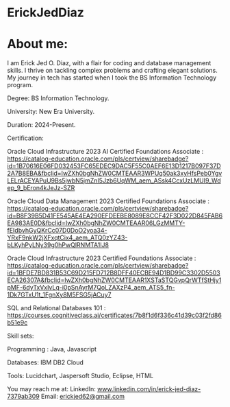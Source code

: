 # ErickJedDiaz
# About me:

I am Erick Jed O. Diaz, with a flair for coding and database management skills. I thrive on tackling complex problems and crafting elegant solutions. My journey in tech has started when I took the BS Information Technology program.

Degree: BS Information Technology.

University: New Era University.

Duration: 2024-Present.

Certification:

Oracle Cloud Infrastructure 2023 AI Certified Foundations Associate : 
https://catalog-education.oracle.com/pls/certview/sharebadge?id=1B70616E06FD032453FC65EDEC9DAC5F55C0AEF6E13D1217B097F37D2A7B8EBA&fbclid=IwZXh0bgNhZW0CMTEAAR3WPUq50ak3xyHfsPeb0YgvLELrACEYAPuU9Bs5jwbN5jmZnI5Jzb6UqWM_aem_ASsk4CcxUzLMUI9_Wdep_9_bEron4kJeJz-SZR

Oracle Cloud Data Management 2023 Certified Foundations Associate :
https://catalog-education.oracle.com/pls/certview/sharebadge?id=B8F39B5D41FE545AE4EA290EFDEEBE8089E8CCF42F3D022D845FAB6EA983AE0D&fbclid=IwZXh0bgNhZW0CMTEAAR06LGzMMTY-fEIdbvhGyQKrCc07D0DoO2yoa34-YRxF9nkW2jXFxqtCix4_aem_ATQ0zYZ43-bLKyhPyLNy39g0hPwQlRNMTA1lJ8

Oracle Cloud Infrastructure 2023 Certified Foundations Associate : 
https://catalog-education.oracle.com/pls/certview/sharebadge?id=1BFDE7BD831B53C69D215FD712B8DFF40ECBE94D1BD99C3302D5503ECA26307A&fbclid=IwZXh0bgNhZW0CMTEAAR1XSTaSTQGvpQrWTfStHjy1pMF-6dyTxVxIvLq-i0pSnAyrM7QoLZAXzP4_aem_ATS5_fn-1Dk7GTxU1t_1FgnXy8M5FSG5jACuy7

SQL and Relational Databases 101 : https://courses.cognitiveclass.ai/certificates/7b8f1d6f336c41d39c03f2fd86b51e9c

Skill sets:

Programming :  Java, Javascript

Databases: IBM DB2 Cloud

Tools:  Lucidchart, Jaspersoft Studio, Eclipse, HTML

You may reach me at:
LinkedIn: www.linkedin.com/in/erick-jed-diaz-7379ab309
Email: erickjed62@gmail.com
